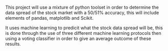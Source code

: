 This project will use a mixture of python toolset in order to determine the data spread of the stock market with a 50/51% accuracy, this will include elements of pandas, matplotlib and Scikit.

It uses machine learning to predicit what the stock data spread will be, this is done through the use of three different machine learning protocols then using a voting classifier in order to give an average outcome of these results. 
